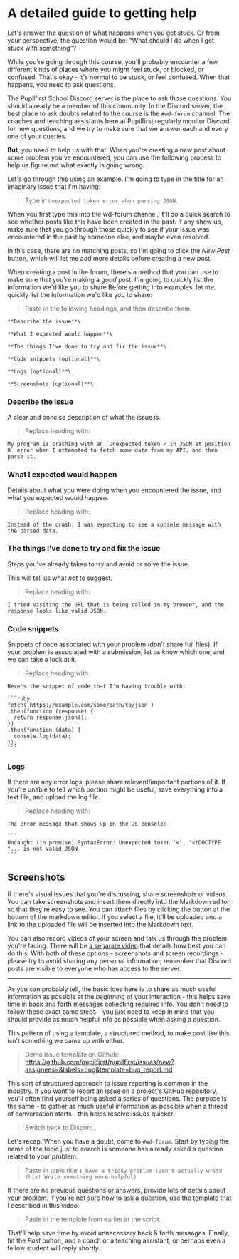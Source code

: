 # A detailed guide to getting help

Let's answer the question of what happens when you get stuck. Or from your perspective, the question would be: "What should I do when I get stuck with something"?

While you're going through this course, you'll probably encounter a few different kinds of places where you might feel stuck, or blocked, or confused. That's okay - it's normal to be stuck, or feel confused. When that happens, you need to ask questions.

The Pupilfirst School Discord server is the place to ask those questions. You should already be a member of this community. In the Discord server, the best place to ask doubts related to the course is the `#wd-forum` channel. The coaches and teaching assistants here at Pupilfirst regularly monitor Discord for new questions, and we try to make sure that we answer each and every one of your queries.

**But**, you need to help us with that. When you're creating a new post about some problem you've encountered, you can use the following process to help us figure out what exactly is going wrong.

Let's go through this using an example. I'm going to type in the title for an imaginary issue that I'm having:

> Type in `Unexpected token error when parsing JSON`.

When you first type this into the wd-forum channel, it'll do a quick search to see whether posts like this have been created in the past. If any show up, make sure that you go through those quickly to see if your issue was encountered in the past by someone else, and maybe even resolved.

In this case, there are no matching posts, so I'm going to click the _New Post_ button, which will let me add more details before creating a new post.

When creating a post in the forum, there's a method that you can use to make sure that you're making a _good_ post. I'm going to quickly list the information we'd like you to share
Before getting into examples, let me quickly list the information we'd like you to share:

> Paste in the following headings, and then describe them.

```
**Describe the issue**\

**What I expected would happen**\

**The things I've done to try and fix the issue**\

**Code snippets (optional)**\

**Logs (optional)**\

**Screenshots (optional)**\
```

### Describe the issue

A clear and concise description of what the issue is.

> Replace heading with:

```
My program is crashing with an `Unexpected token < in JSON at position 0` error when I attempted to fetch some data from my API, and then parse it.
```

### What I expected would happen

Details about what you were doing when you encountered the issue, and what you expected would happen.

> Replace heading with:

```
Instead of the crash, I was expecting to see a console message with the parsed data.
```

### The things I've done to try and fix the issue

Steps you've already taken to try and avoid or solve the issue.

This will tell us what _not_ to suggest.

> Replace heading with:

```
I tried visiting the URL that is being called in my browser, and the response looks like valid JSON.
```

### Code snippets

Snippets of code associated with your problem (don't share full files). If your problem is associated with a submission, let us know which one, and we can take a look at it.

> Replace heading with:

````
Here's the snippet of code that I'm having trouble with:

```ruby
fetch('https://example.com/some/path/to/json')
.then(function (response) {
  return response.json();
})
.then(function (data) {
  console.log(data);
});
```
````

### Logs

If there are any error logs, please share relevant/important portions of it. If you're unable to tell which portion might be useful, save everything into a text file, and upload the log file.

> Replace heading with:

````
The error message that shows up in the JS console:

```
Uncaught (in promise) SyntaxError: Unexpected token '<', "<!DOCTYPE "... is not valid JSON
```
````

## Screenshots

If there's visual issues that you're discussing, share screenshots or videos. You can take screenshots and insert them directly into the Markdown editor, so that they're easy to see. You can attach files by clicking the button at the bottom of the markdown editor. If you select a file, it'll be uploaded and a link to the uploaded file will be inserted into the Markdown text.

You can also record videos of your screen and talk us through the problem you're facing. There will be [a separate video](./video_recording.md) that details how best you can do this. With both of these options - screenshots and screen recordings - please try to avoid sharing any personal information; remember that Discord posts are visible to everyone who has access to the server.

---

As you can probably tell, the basic idea here is to share as much useful information as possible at the _beginning_ of your interaction - this helps save time in back and forth messages collecting required info. You don't need to follow these exact same steps - you just need to keep in mind that you should provide as much helpful info as possible when asking a question.

This pattern of using a template, a structured method, to make post like this isn't something we came up with either.

> Demo issue template on Github: https://github.com/pupilfirst/pupilfirst/issues/new?assignees=&labels=bug&template=bug_report.md

This sort of structured approach to issue reporting is common in the industry. If you want to report an issue on a project's GitHub repository, you'll often find yourself being asked a series of questions. The purpose is the same - to gather as much useful information as possible when a thread of conversation starts - this helps resolve issues quicker.

> Switch back to Discord.

Let's recap: When you have a doubt, come to `#wd-forum`. Start by typing the name of the topic just to search is someone has already asked a question related to your problem.

> Paste in topic title `I have a tricky problem (Don't actually write this! Write something more helpful)`

If there are no previous questions or answers, provide lots of details about your problem. If you're not sure how to ask a question, use the template that I described in this video.

> Paste in the template from earlier in the script.

That'll help save time by avoid unnecessary back & forth messages. Finally, hit the _Post_ button, and a coach or a teaching assistant, or perhaps even a fellow student will reply shortly.
